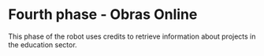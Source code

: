 <H1>Fourth phase - Obras Online</H1>
<p>This phase of the robot uses credits to retrieve information about projects in the education sector.</p>
